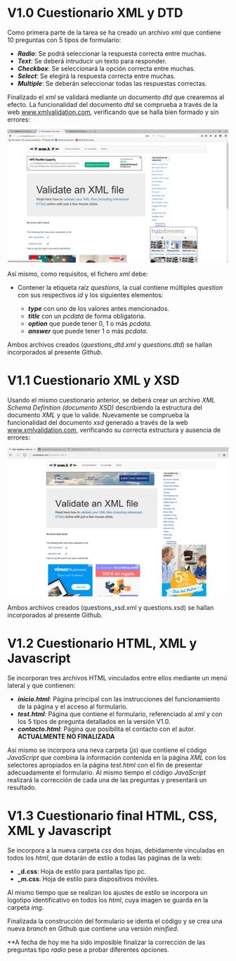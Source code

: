 # V1.0 Cuestionario XML y DTD

Como primera parte de la tarea se ha creado un archivo _xml_ que contiene 10 preguntas con 5 tipos de formulario:
  
  * **_Radio_**: Se podrá seleccionar la respuesta correcta entre muchas.
  * **_Text_**: Se deberá intruducir un texto para responder.
  * **_Checkbox_**: Se seleccionará la opción correcta entre muchas.
  * **_Select_**: Se elegirá la respuesta correcta entre muchas.
  * **_Multiple_**: Se deberán seleccionar todas las respuestas correctas.

Finalizado el _xml_ se validará mediante un documento _dtd_ que crearemos al efecto.
La funcionalidad del documento _dtd_ se comprueba a través de la web www.xmlvalidation.com, verificando que se halla bien formado y sin errores:

![imagen HTML](valida_dtd-min.png)  

Así mismo, como requisitos, el fichero _xml_ debe:
  
  * Contener la etiqueta raíz _questions_, la cual contiene múltiples _question_ con sus respectivos _id_ y los siguientes elementos:
  
    * **_type_** con uno de los valores antes mencionados.
    * **_title_** con un _pcdata_ de forma obligatoria.
    * **_option_** que puede tener 0, 1 o más _pcdata_.
    * **_answer_** que puede tener 1 o más _pcdata_.
    
Ambos archivos creados (_questions_dtd.xml_ y _questions.dtd_) se hallan incorporados al presente _Github_.

# V1.1 Cuestionario XML y XSD

Usando el mismo cuestionario anterior, se deberá crear un archivo _XML Schema Definition (documento XSD)_ describiendo la estructura del documento _XML_ y que lo valide.
Nuevamente se comprueba la funcionalidad del documento _xsd_ generado a través de la web www.xmlvalidation.com, verificando su correcta estructura y ausencia de errores:

![imagen HTML](valida_xsd-min.png) 

Ambos archivos creados (questions_xsd.xml y questions.xsd) se hallan incorporados al presente Github.

# V1.2 Cuestionario HTML, XML y Javascript

Se incorporan tres archivos HTML vinculados entre ellos mediante un menú lateral y que contienen:

* **_inicio.html_**: Página principal con las instrucciones del funcionamiento de la página y el acceso al formulario.
* **_test.html_**: Página que contiene el formulario, referenciado al _xml_ y con los 5 tipos de pregunta detallados en la versión V1.0.
* **_contacto.html_**: Página que posibilita el contacto con el autor. **ACTUALMENTE NO FINALIZADA**

Así mismo se incorpora una neva carpeta (_js_) que contiene el código _JavaScript_ que combina la información contenida en la página _XML_ con los selectores apropiados en la página _test.html_ con el fin de presentar adecuadamente el formulario. Al mismo tiempo el código _JavaScript_ realizará la corrección de cada una de las preguntas y presentará un resultado.

# V1.3 Cuestionario final HTML, CSS, XML y Javascript

Se incorpora a la nueva carpeta _css_ dos hojas, debidamente vinculadas en todos los _html_, que dotarán de estilo a todas las páginas de la web:

* **_d.css**: Hoja de estilo para pantallas tipo pc.
* **_m.css**: Hoja de estilo para dispositivos móviles.

Al mismo tiempo que se realizan los ajustes de estilo se incorpora un logotipo identificativo en todos los _html_, cuya imagen se guarda en la carpeta _img_.

Finalizada la construcción del formulario se identa el código y se crea una nueva _branch_ en Github que contiene una versión _minified_.

**A fecha de hoy me ha sido imposible finalizar la corrección de las preguntas tipo _radio_ pese a probar diferentes opciones.
